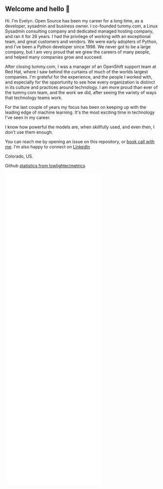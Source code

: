 ## Welcome and hello 👋

Hi. I'm Evelyn. Open Source has been my career for a long time, as a developer, sysadmin and business owner. I co-founded tummy.com, a Linux Sysadmin consulting company and dedicated managed hosting company, and ran it for 26 years. I had the privilege of working with an exceptional team, and great customers and vendors. We were early adopters of Python, and I've been a Python developer since 1998. We never got to be a large company, but I am very proud that we grew the careers of many people, and helped many companies grow and succeed.

After closing tummy.com, I was a manager of an OpenShift support team at Red Hat, where I saw behind the curtains of much of the worlds largest companies. I'm grateful for the experience, and the people I worked with, and especially for the opportunity to see how every organization is distinct in its culture and practices around technology. I am more proud than ever of the tummy.com team, and the work we did, after seeing the variety of ways that technology teams work.

For the last couple of years my focus has been on keeping up with the leading edge of machine learning. It's the most exciting time in technology I've seen in my career.

I know how powerful the models are, when skillfully used, and even then, I don't use them enough.

You can reach me by opening an issue on this repository, or [book call with me](https://cal.com/evelynmitchell). I'm also happy to connect on [LinkedIn](https://www.linkedin.com/in/evelynmitchell/)

Colorado, US.

Github [statistics from lowlighter/metrics](https://github.com/lowlighter/metrics)

![m](github-metrics.svg)


